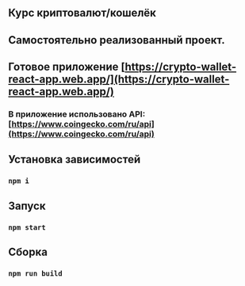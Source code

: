 ## Курс криптовалют/кошелёк
## Самостоятельно реализованный проект.
## Готовое приложение [https://crypto-wallet-react-app.web.app/](https://crypto-wallet-react-app.web.app/)
### В приложение использовано API: [https://www.coingecko.com/ru/api](https://www.coingecko.com/ru/api)
## Установка зависимостей 
### `npm i`
## Запуск
### `npm start`
## Сборка
### `npm run build`
